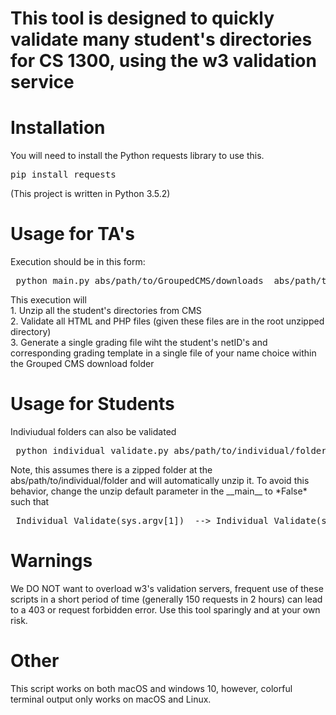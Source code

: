 <h1>This tool is designed to quickly validate many student's directories for CS 1300, using the w3 validation service</h1>

# Installation
<p>
    You will need to install the Python requests library to use this.
    <pre>pip install requests</pre>
    (This project is written in Python 3.5.2)
</p>

# Usage for TA's


<p>
    Execution should be in this form:
    <pre> python main.py abs/path/to/GroupedCMS/downloads  abs/path/to/grading/template  grading_file_name.ext </pre>
    This execution will <br>
    1. Unzip all the student's directories from CMS <br>
    2. Validate all HTML and PHP files (given these files are in the root unzipped directory)<br>
    3. Generate a single grading file wiht the student's netID's and corresponding grading template in a single file of your name choice within the Grouped CMS download folder
</p>

# Usage for Students

<p> Indiviudual folders can also be validated
     <pre> python individual_validate.py abs/path/to/individual/folder </pre>
    Note, this assumes there is a zipped folder at the abs/path/to/individual/folder and will automatically unzip it. To avoid this behavior, change the unzip default parameter in the __main__ to *False* such that <pre> Individual_Validate(sys.argv[1])  --> Individual_Validate(sys.argv[1], unzip=False) </pre>
   
</p>


# Warnings
<p>
    We DO NOT want to overload w3's validation servers, frequent use of these scripts in a short period of time (generally 150 requests in 2 hours) can lead to a 403 or request forbidden error. Use this tool sparingly and at your own risk.

</p>

# Other
<p>
    This script works on both macOS and windows 10, however, colorful terminal output only works on macOS and Linux.
</p>
